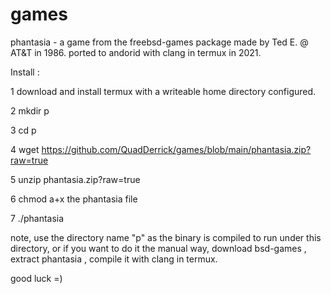 # games
phantasia  -  a game from the freebsd-games package made by Ted E. @ AT&T in 1986.
ported to andorid with clang in termux in 2021. 

Install :

1 download and install termux with a writeable home directory configured.

2 mkdir p

3 cd p

4 wget https://github.com/QuadDerrick/games/blob/main/phantasia.zip?raw=true

5 unzip phantasia.zip\?raw\=true

6 chmod a+x the phantasia file

7 ./phantasia

note, use the directory name "p" as the binary is compiled to run under this directory,
or if you want to do it the manual way, download bsd-games , extract phantasia , compile it with clang in termux.

good luck =)
